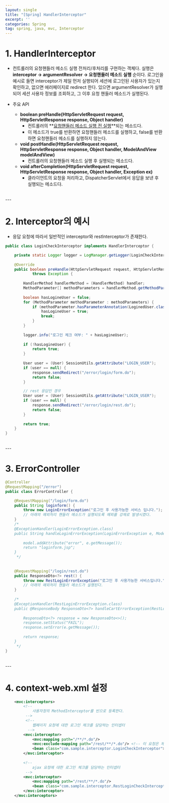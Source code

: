 ```yaml
---
layout: single
title: "[Spring] HandlerInterceptor"
excerpt: ''
categories: Spring
tag: spring, java, mvc, Interceptor
---
```


# 1. HandlerInterceptor
- 컨트롤러의 요청핸들러 메소드 실행 전처리/후처리를 구현하는 객체다. 실행은 **interceptor -> argumentResolver -> 요청핸들러 메소드 실행** 순이다. 로그인을 예시로 들면 interceptor가 제일 먼저 실행되어 세션에 로그인된 사용자가 있는지 확인하고, 없으면 에러페이지로 redirect 한다. 있으면 argumentResolver가 실행되어 세션 사용자 정보를 조회하고, 그 이후 요청 핸들러 메소드가 실행된다.


- 주요 API
    - **boolean preHandle(HttpServletRequest request, HttpServletResponse response, Object handler)**
        - 컨트롤러의 **<u>요청핸들러 메소드 실행 전 실행</u>**되는 메소드다.
        - 이 메소드가 true를 반환하면 요청핸들러 메소드를 실행하고, false를 반환하면 요청핸들러 메소드를 실행하지 않는다.
    - **void postHandle(HttpServletRequest request, HttpServletResponse response, Object handler, ModelAndView modelAndView)**
        - 컨트롤러의 요청핸들러 메소드 실행 후 실행되는 메소드다.
    - **void afterCompletion(HttpServletRequest request, HttpServletResponse response, Object handler, Exception ex)**
        - 클라이언트의 요청을 처리하고, DispatcherServlet에서 응답을 보낸 후 실행되는 메소드다.

<br>
---

# 2. Interceptor의 예시
- 응답 요청에 따라서 일반적인 interceptor와 restInterceptor가 존재한다.

```java
public class LoginCheckInterceptor implements HandlerInterceptor {

	private static Logger logger = LogManager.getLogger(LoginCheckInterceptor.class);
	
	@Override
	public boolean preHandle(HttpServletRequest request, HttpServletResponse response, Object handler)
			throws Exception {
		
		HandlerMethod handlerMethod = (HandlerMethod) handler;
		MethodParameter[] methodParameters = handlerMethod.getMethodParameters();
		
		boolean hasLogineUser = false;
		for (MethodParameter methodParameter : methodParameters) {
			if (methodParameter.hasParameterAnnotation(LoginedUser.class)) {
				hasLogineUser = true;
				break;
			}
		}
		
		logger.info("로그인 체크 여부: " + hasLogineUser);
		
		if (!hasLogineUser) {
			return true;
		}
		
		User user = (User) SessionUtils.getAttribute("LOGIN_USER");
		if (user == null) {
			response.sendRedirect("/error/login/form.do");
			return false;
		}

        // rest 응답인 경우
        User user = (User) SessionUtils.getAttribute("LOGIN_USER");
		if (user == null) {
			response.sendRedirect("/error/login/rest.do");
			return false;
		}
		
		return true;
	}
}
```

<br>
---

# 3. ErrorController
```java
@Controller
@RequestMapping("/error")
public class ErrorController {

	@RequestMapping("/login/form.do")
	public String loginform() {
		throw new LoginErrorException("로그인 후 사용가능한 서비스 입니다.");
		// 아래의 예외처리 핸들러 메소드가 실행되도록 예외를 강제로 발생시켰다.
	}
	/*
	@ExceptionHandler(LoginErrorException.class) 
	public String handleLoginErrorException(LoginErrorException e, Model model){
		
		model.addAttribute("error", e.getMessage());
		return "loginform.jsp";
	}
	 */
	
	
	@RequestMapping("/login/rest.do")
	public ResponseDto<?> rest() {
		throw new RestLoginErrorException("로그인 후 사용가능한 서비스입니다.");
		// 아래의 예외처리 핸들러 메소드가 실행된다.
	}
	
	/*
	@ExceptionHandler(RestLoginErrorException.class)
	public @ResponseBody ResponseDto<?> handleCartErrorException(RestLoginErrorException e) {
		
		ResponseDto<?> response = new ResponseDto<>();
		response.setStatus("FAIL");
		response.setError(e.getMessage());
		
		return response;
	}
	 */
}
```

<br>
---

# 4. context-web.xml 설정
```xml
	<mvc:interceptors>
		<!-- 
			사용자정의 MethodInterceptor를 빈으로 등록한다.
		 -->
		 <!-- 
		 	웹페이지 요청에 대한 로그인 체크를 담당하는 인터셉터
		  -->
		<mvc:interceptor>
			<mvc:mapping path="/**/*.do"/>
			<mvc:exclude-mapping path="/rest/**/*.do"/> <!-- 이 요청은 제외됨 -->
			<bean class="com.sample.interceptor.LoginCheckInterceptor"></bean>
		</mvc:interceptor>
		
		<!-- 
			ajax 요청에 대한 로그인 체크를 담당하는 인터셉터
		 -->
		<mvc:interceptor>
			<mvc:mapping path="/rest/**/*.do"/>
			<bean class="com.sample.interceptor.RestLoginCheckInterceptor"></bean>
		</mvc:interceptor>
	</mvc:interceptors>
```